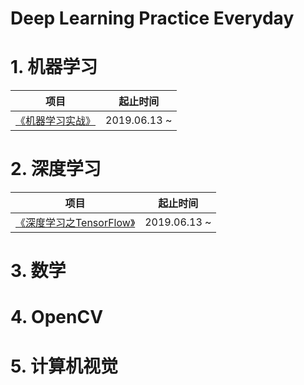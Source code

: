 # Deep Learning Practice Everyday

# 1. 机器学习

|项目|起止时间|
| :--: | :--: | 
|[《机器学习实战》](https://github.com/huuuuusy/Deep-Learning-Practice-Everyday/tree/master/%E6%9C%BA%E5%99%A8%E5%AD%A6%E4%B9%A0%E5%AE%9E%E6%88%98/01-knn)| 2019.06.13 ~ |

# 2. 深度学习

|项目|起止时间|
| :--: | :--: | 
|[《深度学习之TensorFlow》](https://github.com/huuuuusy/Deep-Learning-Practice-Everyday/tree/master/%E6%B7%B1%E5%BA%A6%E5%AD%A6%E4%B9%A0%E4%B9%8BTensorFlow)| 2019.06.13 ~ |

# 3. 数学

# 4. OpenCV

# 5. 计算机视觉